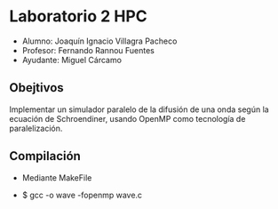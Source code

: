 # Laboratorio 2 HPC

- Alumno: Joaquín Ignacio Villagra Pacheco
- Profesor: Fernando Rannou Fuentes 
- Ayudante: Miguel Cárcamo

## Obejtivos
Implementar un simulador paralelo de la difusión de una onda según la ecuación de Schroendiner, usando OpenMP como tecnología de paralelización. 

## Compilación
- Mediante MakeFile

- $ gcc -o wave -fopenmp wave.c